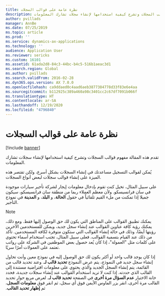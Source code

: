 ```yaml
---
title: نظرة عامة على قوالب السجلات
description: تقدم هذه المقالة مفهوم قوالب السجلات وتشرح كيفية استخدامها لإنشاء سجلات تشارك المعلومات.
author: pvillads
manager: AnnBe
ms.date: 07/25/2019
ms.topic: article
ms.prod: ''
ms.service: dynamics-ax-applications
ms.technology: ''
audience: Application User
ms.reviewer: sericks
ms.custom: 16101
ms.assetid: 61ada2d8-84c3-44bc-b4c5-516b1aeac3d1
ms.search.region: Global
ms.author: pvillads
ms.search.validFrom: 2016-02-28
ms.dyn365.ops.version: AX 7.0.0
ms.openlocfilehash: ca9ddaed0c4aad6aeb3877384778d33f83e6e4aa
ms.sourcegitcommit: b112925c389a460a98c3401cc2c67df7091b066f
ms.translationtype: HT
ms.contentlocale: ar-SA
ms.lasthandoff: 12/19/2020
ms.locfileid: "4796840"
---
```

# <a name="record-templates-overview"></a>نظرة عامة على قوالب السجلات

[!include [banner](../includes/banner.md)]

تقدم هذه المقالة مفهوم قوالب السجلات وتشرح كيفية استخدامها لإنشاء سجلات تشارك المعلومات.

يُمكن لقوالب التسجيل مساعدتك في إنشاء السجلات بشكل أسرع، ولكن تقتصر هذه الميزة على إنشاء قوالب سجلات لبعض أنواع السجلات.

على سبيل المثال، تخيل كنت تقوم بإدخال معلومات إيجار لشركة تأجير سيارات موجودة في سان فرانسيسكو. ولأن معظم العملاء ربما من منطقة سان فرانسيسكو، سيكون جميلا إذا تمكنت من ملء القيم تلقائياً في حقول **الحالة**، و **البلد**، و **المدينة** في نموذج التأجير.

> [!NOTE]
> يمكنك تطبيق القوالب على المناطق التي يكون لك حق الوصول إليها فقط. ومع ذلك، يمكنك رؤية كافة عناوين القوالب عند إنشاء سجل جديد، ويمكن للمستخدمين الآخرين رؤيتها أيضًا، وذلك في حالة إنشاء القوالب التي ستكون متوفرة لكافة المستخدمين. تأكد من ذلك عند القيام بتسمية القوالب. فعلى سبيل المثال، تجنب استخدام أسماء تحتوي على كلمات مثل "العمولة"، إذا كان يُعد حصول بعض الموظفين في الشركة على رواتب تعتمد على العمولات أمرًا سريًا.

إذا كان يوجد قالب واحد أو أكثر يكون لك حق الوصول إليه في نموذج معين وأنت تحاول إنشاء سجل جديد في النموذج، يتم عرض النموذج **تحديد قالب لـ**. وعند تحديد قالب من القائمة، يتم إنشاء السجل الجديد والذي يحتوي على معلومات افتراضية مستندة إلى القالب الذي حددته. إذا كنت لا تريد استخدام القوالب عند إنشاء سجلات جديدة، فحدد خانة الاختيار **عدم السؤال مرة أخرى** في الصفحة **‏‫تحديد قالب لـ**. لعرض مربع حوار تحديد القالب مرة أخرى، انقر بزر الماوس الأيمن فوق أي سجل، ثم انقر فوق **‏‫معلومات السجل**، ثم **‏‫إظهار تحديد القالب‬**.

